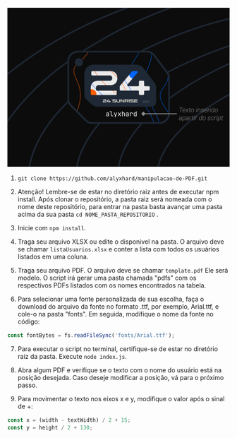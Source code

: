 ![alt text](assets/image.png)

1. ``` git clone https://github.com/alyxhard/manipulacao-de-PDF.git ```

2. Atenção! Lembre-se de estar no diretório raiz antes de executar npm install. Após clonar o repositório, a pasta raiz será nomeada com o nome deste repositório, para entrar na pasta basta avançar uma pasta acima da sua pasta 
``` cd NOME_PASTA_REPOSITORIO ``` .

3. Inicie com ```npm install```.

4. Traga seu arquivo XLSX ou edite o disponivel na pasta. O arquivo deve se chamar ``` listaUsuarios.xlsx ``` e conter a lista com todos os usuários listados em uma coluna.

5. Traga seu arquivo PDF. O arquivo deve se chamar ``` template.pdf ``` Ele será modelo. O script irá gerar uma pasta chamada "pdfs" com os respectivos PDFs listados com os nomes encontrados na tabela.

6. Para selecionar uma fonte personalizada de sua escolha, faça o download do arquivo da fonte no formato .ttf, por exemplo, Arial.ttf, e cole-o na pasta "fonts". Em seguida, modifique o nome da fonte no código:
```javascript
const fontBytes = fs.readFileSync('fonts/Arial.ttf');
```

7. Para executar o script no terminal, certifique-se de estar no diretório raiz da pasta. Execute ```node index.js```.

8. Abra algum PDF e verifique se o texto com o nome do usuário está na posição desejada. Caso deseje modificar a posição, vá para o próximo passo.

9. Para movimentar o texto nos eixos x e y, modifique o valor após o sinal de +:
```javascript
const x = (width - textWidth) / 2 + 15;
const y = height / 2 + 130; 
```
